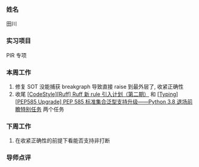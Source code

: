 ### 姓名

田川

### 实习项目

PIR 专项

### 本周工作

1. 修复 SOT 没能捕获 breakgraph 导致直接 raise 到最外层了, 收紧正确性
2. 收尾 [[CodeStyle][Ruff] Ruff 新 rule 引入计划（第二期）](https://github.com/PaddlePaddle/Paddle/issues/67116) 和 [[Typing][PEP585 Upgrade] PEP 585 标准集合泛型支持升级——Python 3.8 退场前瞻特别任务](https://github.com/PaddlePaddle/Paddle/issues/66936) 两个任务


### 下周工作

1. 在收紧正确性的前提下看能否支持非打断

### 导师点评